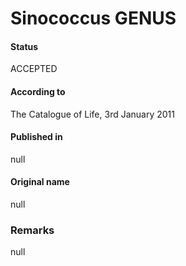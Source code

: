 Sinococcus GENUS
=======

#### Status
ACCEPTED

#### According to
The Catalogue of Life, 3rd January 2011

#### Published in
null

#### Original name
null

### Remarks
null